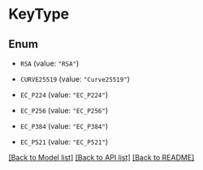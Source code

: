 # KeyType

## Enum


* `RSA` (value: `"RSA"`)

* `CURVE25519` (value: `"Curve25519"`)

* `EC_P224` (value: `"EC_P224"`)

* `EC_P256` (value: `"EC_P256"`)

* `EC_P384` (value: `"EC_P384"`)

* `EC_P521` (value: `"EC_P521"`)


[[Back to Model list]](../README.md#documentation-for-models) [[Back to API list]](../README.md#documentation-for-api-endpoints) [[Back to README]](../README.md)


